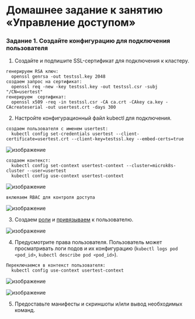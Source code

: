 # Домашнее задание к занятию «Управление доступом»

### Задание 1. Создайте конфигурацию для подключения пользователя

1. Создайте и подпишите SSL-сертификат для подключения к кластеру.
  ```
генерируем RSA ключ:
    openssl genrsa -out testssl.key 2048
создаем запрос на сертификат:
    openssl req -new -key testssl.key -out testssl.csr -subj "/CN=usertest"
генерируем  сертификат:
    openssl x509 -req -in testssl.csr -CA ca.crt -CAkey ca.key -CAcreateserial -out usertest.crt -days 300
  ```
2. Настройте конфигурационный файл kubectl для подключения.
  ```
создаем пользователя с именем usertest:
    kubectl config set-credentials usertest --client-certificate=usertest.crt --client-key=testssl.key --embed-certs=true
  ```
  
  ![изображение](https://github.com/user-attachments/assets/9bcba70a-99fa-4c8c-aa99-5bedfa4896cd)

  ```
создаем контекст:
    kubectl config set-context usertest-context --cluster=microk8s-cluster --user=usertest
    kubectl config use-context usertest-context
  ```

  ![изображение](https://github.com/user-attachments/assets/dee00477-2cef-4db6-ac9c-fd23f96132b1)
  
  ```
вклюяаем RBAC для контроля доступа
  ```

  ![изображение](https://github.com/user-attachments/assets/7318a22f-d1ab-413b-8d88-e4090bbc0226)

3. Создаем [роли](role.yaml) и [привязываем](role-binding.yaml) к пользователю.

  ![изображение](https://github.com/user-attachments/assets/1fab32ea-5d21-45eb-aba9-1598615df694)

4. Предусмотрите права пользователя. Пользователь может просматривать логи подов и их конфигурацию (`kubectl logs pod <pod_id>`, `kubectl describe pod <pod_id>`).
  ```
Переключаемся в контекст пользователя:
    kubectl config use-context usertest-context
  ```

  ![изображение](https://github.com/user-attachments/assets/28128078-9191-4051-88aa-81ff94997880)

  ![изображение](https://github.com/user-attachments/assets/ecf1d9bf-818f-4e75-997d-93ac56cfe50a)


5. Предоставьте манифесты и скриншоты и/или вывод необходимых команд.
